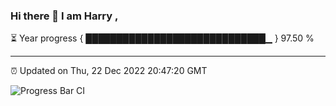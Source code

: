 ### Hi there 👋 I am Harry , 

⏳ Year progress { █████████████████████████████▁ } 97.50 %

---

⏰ Updated on Thu, 22 Dec 2022 20:47:20 GMT

![Progress Bar CI](https://github.com/duykhang68/duykhang68/workflows/Progress%20Bar%20CI/badge.svg)

